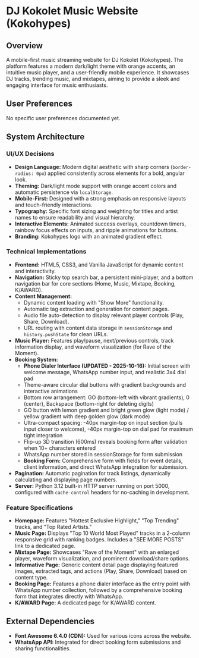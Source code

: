 # DJ Kokolet Music Website (Kokohypes)

## Overview
A mobile-first music streaming website for DJ Kokolet (Kokohypes). The platform features a modern dark/light theme with orange accents, an intuitive music player, and a user-friendly mobile experience. It showcases DJ tracks, trending music, and mixtapes, aiming to provide a sleek and engaging interface for music enthusiasts.

## User Preferences
No specific user preferences documented yet.

## System Architecture

### UI/UX Decisions
- **Design Language:** Modern digital aesthetic with sharp corners (`border-radius: 0px`) applied consistently across elements for a bold, angular look.
- **Theming:** Dark/light mode support with orange accent colors and automatic persistence via `localStorage`.
- **Mobile-First:** Designed with a strong emphasis on responsive layouts and touch-friendly interactions.
- **Typography:** Specific font sizing and weighting for titles and artist names to ensure readability and visual hierarchy.
- **Interactive Elements:** Animated success overlays, countdown timers, rainbow focus effects on inputs, and ripple animations for buttons.
- **Branding:** Kokohypes logo with an animated gradient effect.

### Technical Implementations
- **Frontend:** HTML5, CSS3, and Vanilla JavaScript for dynamic content and interactivity.
- **Navigation:** Sticky top search bar, a persistent mini-player, and a bottom navigation bar for core sections (Home, Music, Mixtape, Booking, K/AWARD).
- **Content Management:**
    - Dynamic content loading with "Show More" functionality.
    - Automatic tag extraction and generation for content pages.
    - Audio file auto-detection to display relevant player controls (Play, Share, Download).
    - URL routing with content data storage in `sessionStorage` and `history.pushState` for clean URLs.
- **Music Player:** Features play/pause, next/previous controls, track information display, and waveform visualization (for Rave of the Moment).
- **Booking System:** 
    - **Phone Dialer Interface (UPDATED - 2025-10-16):** Initial screen with welcome message, WhatsApp number input, and realistic 3x4 dial pad
    - Theme-aware circular dial buttons with gradient backgrounds and interactive animations
    - Bottom row arrangement: GO (bottom-left with vibrant gradients), 0 (center), Backspace (bottom-right for deleting digits)
    - GO button with lemon gradient and bright green glow (light mode) / yellow gradient with deep golden glow (dark mode)
    - Ultra-compact spacing: -40px margin-top on input section (pulls input closer to welcome), -40px margin-top on dial pad for maximum tight integration
    - Flip-up 3D transition (600ms) reveals booking form after validation when 10+ characters entered
    - WhatsApp number stored in sessionStorage for form submission
    - **Booking Form:** Comprehensive form with fields for event details, client information, and direct WhatsApp integration for submission.
- **Pagination:** Automatic pagination for track listings, dynamically calculating and displaying page numbers.
- **Server:** Python 3.12 built-in HTTP server running on port 5000, configured with `cache-control` headers for no-caching in development.

### Feature Specifications
- **Homepage:** Features "Hottest Exclusive Highlight," "Top Trending" tracks, and "Top Rated Artists."
- **Music Page:** Displays "Top 10 World Most Played" tracks in a 2-column responsive grid with ranking badges. Includes a "SEE MORE POSTS" link to a dedicated page.
- **Mixtape Page:** Showcases "Rave of the Moment" with an enlarged player, waveform visualization, and prominent download/share options.
- **Informative Page:** Generic content detail page displaying featured images, extracted tags, and actions (Play, Share, Download) based on content type.
- **Booking Page:** Features a phone dialer interface as the entry point with WhatsApp number collection, followed by a comprehensive booking form that integrates directly with WhatsApp.
- **K/AWARD Page:** A dedicated page for K/AWARD content.

## External Dependencies
- **Font Awesome 6.4.0 (CDN):** Used for various icons across the website.
- **WhatsApp API:** Integrated for direct booking form submissions and sharing functionalities.